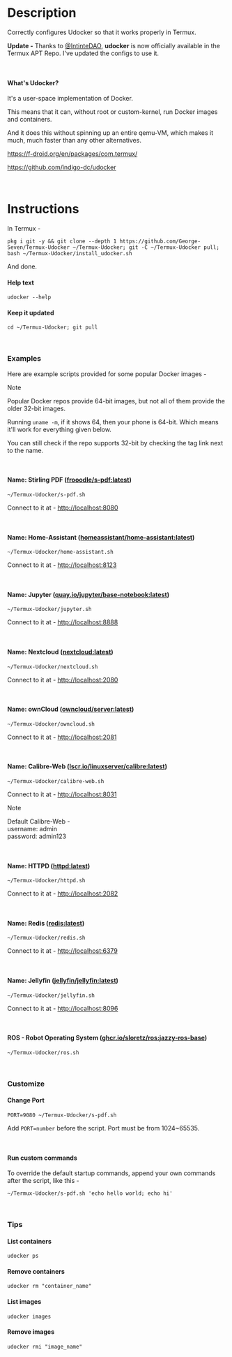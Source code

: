 # Description

Correctly configures Udocker so that it works properly in Termux.

**Update -** Thanks to [@IntinteDAO](https://github.com/termux/termux-packages/pull/24699), **udocker** is now officially available in the Termux APT Repo. I've updated the configs to use it.

<br>

#### What's Udocker?

It's a user-space implementation of Docker.

This means that it can, without root or custom-kernel, run Docker images and containers.

And it does this without spinning up an entire qemu-VM, which makes it much, much faster than any other alternatives.

https://f-droid.org/en/packages/com.termux/

https://github.com/indigo-dc/udocker

<br>

# Instructions

In Termux -

```
pkg i git -y && git clone --depth 1 https://github.com/George-Seven/Termux-Udocker ~/Termux-Udocker; git -C ~/Termux-Udocker pull; bash ~/Termux-Udocker/install_udocker.sh
```

And done.

#### Help text

```
udocker --help
```

#### Keep it updated

```
cd ~/Termux-Udocker; git pull
```

<br>

### Examples

Here are example scripts provided for some popular Docker images -

> [!NOTE]
> Popular Docker repos provide 64-bit images, but not all of them provide the older 32-bit images.
>
> Running `uname -m`, if it shows 64, then your phone is 64-bit. Which means it'll work for everything given below.
>
> You can still check if the repo supports 32-bit by checking the tag link next to the name.

<br>

#### Name: Stirling PDF ([frooodle/s-pdf:latest](https://hub.docker.com/r/frooodle/s-pdf/tags))

```
~/Termux-Udocker/s-pdf.sh
```

Connect to it at - [http://localhost:8080](http://localhost:8080)

<br>

#### Name: Home-Assistant ([homeassistant/home-assistant:latest](https://hub.docker.com/r/homeassistant/home-assistant/tags))

```
~/Termux-Udocker/home-assistant.sh
```

Connect to it at - [http://localhost:8123](http://localhost:8123)

<br>

#### Name: Jupyter ([quay.io/jupyter/base-notebook:latest](https://hub.docker.com/r/jupyter/base-notebook/tags))

```
~/Termux-Udocker/jupyter.sh
```

Connect to it at - [http://localhost:8888](http://localhost:8888)

<br>

#### Name: Nextcloud ([nextcloud:latest](https://hub.docker.com/_/nextcloud/tags))

```
~/Termux-Udocker/nextcloud.sh
```

Connect to it at - [http://localhost:2080](http://localhost:2080)

<br>

#### Name: ownCloud ([owncloud/server:latest](https://hub.docker.com/_/owncloud/tags))

```
~/Termux-Udocker/owncloud.sh
```

Connect to it at - [http://localhost:2081](http://localhost:2081)

<br>

#### Name: Calibre-Web ([lscr.io/linuxserver/calibre:latest](https://hub.docker.com/r/linuxserver/calibre-web/tags))

```
~/Termux-Udocker/calibre-web.sh
```

Connect to it at - [http://localhost:8031](http://localhost:8031)

> [!NOTE]
> Default Calibre-Web -  
> username: admin  
> password: admin123

<br>

#### Name: HTTPD ([httpd:latest](https://hub.docker.com/_/httpd/tags))

```
~/Termux-Udocker/httpd.sh
```

Connect to it at - [http://localhost:2082](http://localhost:2082)

<br>

#### Name: Redis ([redis:latest](https://hub.docker.com/_/redis/tags))

```
~/Termux-Udocker/redis.sh
```

Connect to it at - [http://localhost:6379](http://localhost:6379)

<br>

#### Name: Jellyfin ([jellyfin/jellyfin:latest](https://hub.docker.com/r/jellyfin/jellyfin/tags))

```
~/Termux-Udocker/jellyfin.sh
```

Connect to it at - [http://localhost:8096](http://localhost:8096)

<br>

#### ROS - Robot Operating System ([ghcr.io/sloretz/ros:jazzy-ros-base](https://hub.docker.com/_/ros/tags))

```
~/Termux-Udocker/ros.sh
```

<br>

### Customize

#### Change Port

```
PORT=9080 ~/Termux-Udocker/s-pdf.sh
```

Add `PORT=number` before the script. Port must be from 1024~65535.

<br>

#### Run custom commands

To override the default startup commands, append your own commands after the script, like this -

```
~/Termux-Udocker/s-pdf.sh 'echo hello world; echo hi'
```

<br>

### Tips

#### List containers

```
udocker ps
```

#### Remove containers

```
udocker rm "container_name"
```

#### List images

```
udocker images
```

#### Remove images

```
udocker rmi "image_name"
```

<br>

